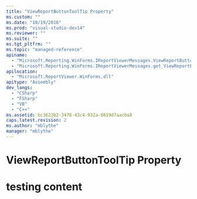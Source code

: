 ```yaml
---
title: "ViewReportButtonToolTip Property"
ms.custom: ""
ms.date: "10/19/2016"
ms.prod: "visual-studio-dev14"
ms.reviewer: ""
ms.suite: ""
ms.tgt_pltfrm: ""
ms.topic: "managed-reference"
apiname: 
  - "Microsoft.Reporting.WinForms.IReportViewerMessages.ViewReportButtonToolTip"
  - "Microsoft.Reporting.WinForms.IReportViewerMessages.get_ViewReportButtonToolTip"
apilocation: 
  - "Microsoft.ReportViewer.WinForms.dll"
apitype: "Assembly"
dev_langs: 
  - "CSharp"
  - "FSharp"
  - "VB"
  - "C++"
ms.assetid: bc3623b2-3478-43c4-932a-6619d7aacba8
caps.latest.revision: 2
ms.author: "mblythe"
manager: "mblythe"
---
```

# ViewReportButtonToolTip Property
# testing content